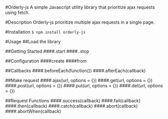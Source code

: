 #Orderly-js
A simple Javascript utility library that prioritize ajax requests using fetch.

#Description
Orderly-js prioritize multiple ajax requests in a single page.

#Installation
`$ npm install orderly-js`

#Usage
##Load the library

##Getting Started
####.start
####..stop

##Configuration
####create
####from

##Callbacks
####.beforeEach(function())
####.afterEach(callback)

##Make request
####.ajax(url, options = {})
####.get(url, options = {})
####.post(url, options = {})
####.put(url, options = {})
####.del(url, options = {})

##Request Functions
####.success(callback)
####.fail(callback) 
####.then(callback)
####.catch(callback)
####.abort(callback) 
####.abortWhen(callback)
